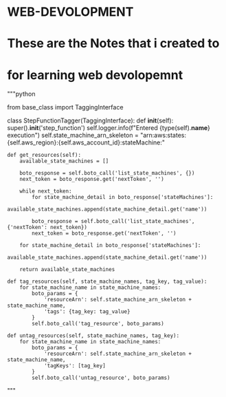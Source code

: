 # WEB-DEVOLOPMENT
# These are the Notes that i created to 
# for learning web devolopemnt 

"""python



from base_class import TaggingInterface

class StepFunctionTagger(TaggingInterface):
    def __init__(self):
        super().__init__('step_function')
        self.logger.info(f"Entered {type(self).__name__} execution")
        self.state_machine_arn_skeleton = "arn:aws:states:{self.aws_region}:{self.aws_account_id}:stateMachine:"

    def get_resources(self):
        available_state_machines = []
        
        boto_response = self.boto_call('list_state_machines', {})
        next_token = boto_response.get('nextToken', '')

        while next_token:
            for state_machine_detail in boto_response['stateMachines']:
                available_state_machines.append(state_machine_detail.get('name'))

            boto_response = self.boto_call('list_state_machines', {'nextToken': next_token})
            next_token = boto_response.get('nextToken', '')

        for state_machine_detail in boto_response['stateMachines']:
            available_state_machines.append(state_machine_detail.get('name'))

        return available_state_machines

    def tag_resources(self, state_machine_names, tag_key, tag_value):
        for state_machine_name in state_machine_names:
            boto_params = {
                'resourceArn': self.state_machine_arn_skeleton + state_machine_name,
                'tags': {tag_key: tag_value}
            }
            self.boto_call('tag_resource', boto_params)

    def untag_resources(self, state_machine_names, tag_key):
        for state_machine_name in state_machine_names:
            boto_params = {
                'resourceArn': self.state_machine_arn_skeleton + state_machine_name,
                'tagKeys': [tag_key]
            }
            self.boto_call('untag_resource', boto_params)

"""
